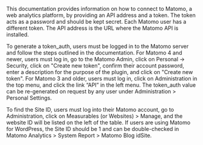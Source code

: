 This documentation provides information on how to connect to Matomo, a web analytics platform, by providing an API address and a token. The token acts as a password and should be kept secret. Each Matomo user has a different token. The API address is the URL where the Matomo API is installed. 

To generate a token_auth, users must be logged in to the Matomo server and follow the steps outlined in the documentation. For Matomo 4 and newer, users must log in, go to the Matomo Admin, click on Personal -> Security, click on "Create new token", confirm their account password, enter a description for the purpose of the plugin, and click on "Create new token". For Matomo 3 and older, users must log in, click on Administration in the top menu, and click the link “API” in the left menu. The token_auth value can be re-generated on request by any user under Administration > Personal Settings.

To find the Site ID, users must log into their Matomo account, go to Administration, click on Measurables (or Websites) > Manage, and the website ID will be listed on the left of the table. If users are using Matomo for WordPress, the Site ID should be 1 and can be double-checked in Matomo Analytics > System Report > Matomo Blog idSite.

